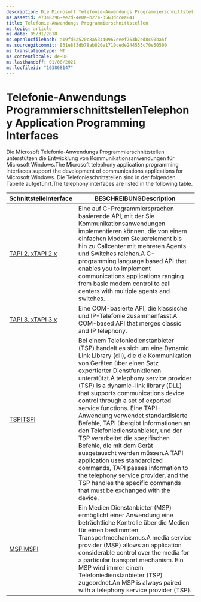 ```yaml
---
description: Die Microsoft Telefonie-Anwendungs Programmierschnittstellen unterstützen die Entwicklung von Kommunikationsanwendungen für Microsoft Windows. Die Telefonieschnittstellen sind in der folgenden Tabelle aufgeführt.
ms.assetid: e7348296-ee2d-4e0a-b274-3563dccea841
title: Telefonie-Anwendungs Programmierschnittstellen
ms.topic: article
ms.date: 05/31/2018
ms.openlocfilehash: a19fd6a520c8a53440967eeef753b7ed8c90ba5f
ms.sourcegitcommit: 831e8f3db78ab820e1710cede244553c70e50500
ms.translationtype: MT
ms.contentlocale: de-DE
ms.lasthandoff: 01/08/2021
ms.locfileid: "103868147"
---
```

# <a name="telephony-application-programming-interfaces"></a><span data-ttu-id="6dd12-104">Telefonie-Anwendungs Programmierschnittstellen</span><span class="sxs-lookup"><span data-stu-id="6dd12-104">Telephony Application Programming Interfaces</span></span>

<span data-ttu-id="6dd12-105">Die Microsoft Telefonie-Anwendungs Programmierschnittstellen unterstützen die Entwicklung von Kommunikationsanwendungen für Microsoft Windows.</span><span class="sxs-lookup"><span data-stu-id="6dd12-105">The Microsoft telephony application programming interfaces support the development of communications applications for Microsoft Windows.</span></span> <span data-ttu-id="6dd12-106">Die Telefonieschnittstellen sind in der folgenden Tabelle aufgeführt.</span><span class="sxs-lookup"><span data-stu-id="6dd12-106">The telephony interfaces are listed in the following table.</span></span>



| <span data-ttu-id="6dd12-107">Schnittstelle</span><span class="sxs-lookup"><span data-stu-id="6dd12-107">Interface</span></span>                                                  | <span data-ttu-id="6dd12-108">BESCHREIBUNG</span><span class="sxs-lookup"><span data-stu-id="6dd12-108">Description</span></span>                                                                                                                                                                                                                                                                                                                                             |
|------------------------------------------------------------|---------------------------------------------------------------------------------------------------------------------------------------------------------------------------------------------------------------------------------------------------------------------------------------------------------------------------------------------------------|
| [<span data-ttu-id="6dd12-109">TAPI 2. x</span><span class="sxs-lookup"><span data-stu-id="6dd12-109">TAPI 2.x</span></span>](./tapi-2-2-start-page.md)               | <span data-ttu-id="6dd12-110">Eine auf C-Programmiersprachen basierende API, mit der Sie Kommunikationsanwendungen implementieren können, die von einem einfachen Modem Steuerelement bis hin zu Callcenter mit mehreren Agents und Switches reichen.</span><span class="sxs-lookup"><span data-stu-id="6dd12-110">A C-programming language based API that enables you to implement communications applications ranging from basic modem control to call centers with multiple agents and switches.</span></span>                                                                                                                                                                        |
| [<span data-ttu-id="6dd12-111">TAPI 3. x</span><span class="sxs-lookup"><span data-stu-id="6dd12-111">TAPI 3.x</span></span>](tapi-3-1-start-page.md)                        | <span data-ttu-id="6dd12-112">Eine COM-basierte API, die klassische und IP-Telefonie zusammenfasst.</span><span class="sxs-lookup"><span data-stu-id="6dd12-112">A COM-based API that merges classic and IP telephony.</span></span>                                                                                                                                                                                                                                                                                                   |
| [<span data-ttu-id="6dd12-113">TSPI</span><span class="sxs-lookup"><span data-stu-id="6dd12-113">TSPI</span></span>](./telephony-service-providers-start-page.md) | <span data-ttu-id="6dd12-114">Bei einem Telefoniedienstanbieter (TSP) handelt es sich um eine Dynamic Link Library (dll), die die Kommunikation von Geräten über einen Satz exportierter Dienstfunktionen unterstützt.</span><span class="sxs-lookup"><span data-stu-id="6dd12-114">A telephony service provider (TSP) is a dynamic-link library (DLL) that supports communications device control through a set of exported service functions.</span></span> <span data-ttu-id="6dd12-115">Eine TAPI-Anwendung verwendet standardisierte Befehle, TAPI übergibt Informationen an den Telefoniedienstanbieter, und der TSP verarbeitet die spezifischen Befehle, die mit dem Gerät ausgetauscht werden müssen.</span><span class="sxs-lookup"><span data-stu-id="6dd12-115">A TAPI application uses standardized commands, TAPI passes information to the telephony service provider, and the TSP handles the specific commands that must be exchanged with the device.</span></span> |
| [<span data-ttu-id="6dd12-116">MSPi</span><span class="sxs-lookup"><span data-stu-id="6dd12-116">MSPI</span></span>](media-service-providers-start-page.md)             | <span data-ttu-id="6dd12-117">Ein Medien Dienstanbieter (MSP) ermöglicht einer Anwendung eine beträchtliche Kontrolle über die Medien für einen bestimmten Transportmechanismus.</span><span class="sxs-lookup"><span data-stu-id="6dd12-117">A media service provider (MSP) allows an application considerable control over the media for a particular transport mechanism.</span></span> <span data-ttu-id="6dd12-118">Ein MSP wird immer einem Telefoniedienstanbieter (TSP) zugeordnet.</span><span class="sxs-lookup"><span data-stu-id="6dd12-118">An MSP is always paired with a telephony service provider (TSP).</span></span>                                                                                                                                                         |



 

 

 
